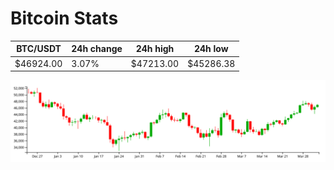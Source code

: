 # Bitcoin Stats

BTC/USDT|24h change|24h high|24h low|
|---|---|---|---|
|$46924.00|3.07%|$47213.00|$45286.38|

<img src="./chart.svg">
